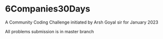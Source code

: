 # 6Companies30Days
A Community Coding Challenge initiated by Arsh Goyal sir for January 2023

All problems submission is in master branch

